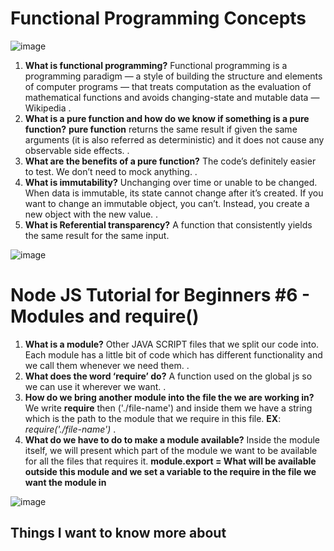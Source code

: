 # Functional Programming Concepts
![image](https://www.modernescpp.com/images/blog/Functional/PureFunctions/CharakteristikPureFunctionsEng.png)
1. **What is functional programming?**
Functional programming is a programming paradigm — a style of building the structure and elements of computer programs — that treats computation as the evaluation of mathematical functions and avoids changing-state and mutable data — Wikipedia
.
2. **What is a pure function and how do we know if something is a pure function?**
**pure function** returns the same result if given the same arguments (it is also referred as deterministic) and it does not cause any observable side effects.
.
3. **What are the benefits of a pure function?**
The code’s definitely easier to test. We don’t need to mock anything. 
.
4. **What is immutability?**
Unchanging over time or unable to be changed. When data is immutable, its state cannot change after it’s created. If you want to change an immutable object, you can’t. Instead, you create a new object with the new value.
.
5. **What is Referential transparency?**
A function that consistently yields the same result for the same input.

![image](https://cdn-images-1.medium.com/max/1600/0*a_yub2gTwY-1eK8j.png)

# Node JS Tutorial for Beginners #6 - Modules and require()
1. **What is a module?**
Other JAVA SCRIPT files that we split our code into. Each module has a little bit of code which has different functionality and we call them whenever we need them.
.
2. **What does the word ‘require’ do?**
A function used on the global js so we can use it wherever we want.
.
3. **How do we bring another module into the file the we are working in?**
We write **require** then ('./file-name') and inside them we have a string which is the path to the module that we require in this file.
**EX**: *require('./file-name')*
.
4. **What do we have to do to make a module available?**
Inside the module itself, we will present which part of the module we want to be available for all the files that requires it.
**module.export = What will be available outside this module and we set a variable to the require in the file we want the module in**

![image](https://cdn-media-1.freecodecamp.org/images/1*tZaoIiIYEv0bc0bLO-CYVg.png)



## Things I want to know more about